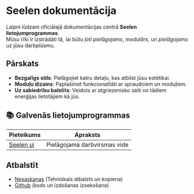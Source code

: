 # **Seelen dokumentācija**

Laipni lūdzam oficiālajā dokumentācijas centrā **Seelen lietojumprogrammas**.\
Mūsu rīki ir izstrādāti tā, lai būtu _ļoti pielāgojams_, _modulārs_, un
_pielāgojams_ uz jūsu darbplūsmu.

## Pārskats

- **Bezgalīgs stils**: Pielāgojiet katru detaļu, kas atbilst jūsu estētikai.
- **Moduļu dizains**: Paplašiniet funkcionalitāti ar spraudņiem un moduļiem.
- **Uz sabiedrību balstīts**: Veidots ar atgriezenisko saiti no tādiem enerģijas
  lietotājiem kā jūs.

## **📚 Galvenās lietojumprogrammas**

| Pieteikums                   | Apraksts                     |
| ---------------------------- | ---------------------------- |
| [Seelen ui](/apps/seelen-ui) | Pielāgojama darbvirsmas vide |

## Atbalstīt

- [Nesaskaņas](https://discord.gg/ABfASx5ZAJ) (Tehniskais atbalsts un kopiena)
- [Github](https://github.com/Seelen-Inc) (kods un izdošanas izsekošana)
